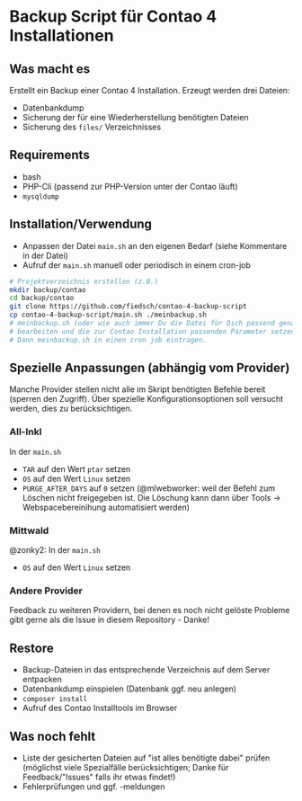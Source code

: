 # Backup Script für Contao 4 Installationen

## Was macht es

Erstellt ein Backup einer Contao 4 Installation. Erzeugt werden drei Dateien:

* Datenbankdump
* Sicherung der für eine Wiederherstellung benötigten Dateien
* Sicherung des `files/` Verzeichnisses

## Requirements

* bash
* PHP-Cli (passend zur PHP-Version unter der Contao läuft)
* `mysqldump`



## Installation/Verwendung

* Anpassen der Datei `main.sh` an den eigenen Bedarf (siehe Kommentare in der Datei)
* Aufruf der `main.sh` manuell oder periodisch in einem cron-job

```bash
# Projektverzeichnis erstellen (z.B.)
mkdir backup/contao
cd backup/contao
git clone https://github.com/fiedsch/contao-4-backup-script
cp contao-4-backup-script/main.sh ./meinbackup.sh
# meinbackup.sh (oder wie auch immer Du die Datei für Dich passend genannt hast)
# bearbeiten und die zur Contao Installation passenden Parameter setzen.
# Dann meinbackup.sh in einen cron job eintragen.
```



## Spezielle Anpassungen (abhängig vom Provider)

Manche Provider stellen nicht alle im Skript benötigten Befehle bereit (sperren den Zugriff).
Über spezielle Konfigurationsoptionen soll versucht werden, dies zu berücksichtigen.


### All-Inkl

In der `main.sh`
* `TAR` auf den Wert `ptar` setzen
* `OS` auf den Wert `Linux` setzen
* `PURGE_AFTER_DAYS` auf `0` setzen (@mlwebworker: weil der Befehl zum Löschen nicht freigegeben ist. Die Löschung kann dann über Tools → Webspacebereinihung automatisiert werden)


### Mittwald

@zonky2: In der `main.sh`
 * `OS` auf den Wert `Linux` setzen


### Andere Provider

Feedback zu weiteren Providern, bei denen es noch nicht gelöste Probleme gibt gerne
als die Issue in diesem Repository - Danke!


## Restore

* Backup-Dateien in das entsprechende Verzeichnis auf dem Server entpacken
* Datenbankdump einspielen (Datenbank ggf. neu anlegen)
* `composer install`
* Aufruf des Contao Installtools im Browser


## Was noch fehlt

* Liste der gesicherten Dateien auf "ist alles benötigte dabei" prüfen (möglichst viele
  Spezialfälle berücksichtigen; Danke für Feedback/"Issues" falls ihr etwas findet!)
* Fehlerprüfungen und ggf. -meldungen

